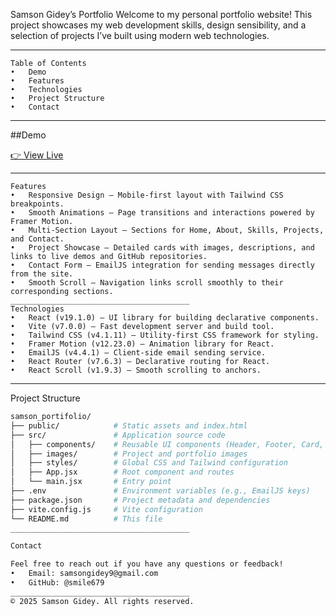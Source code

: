 Samson Gidey’s Portfolio
Welcome to my personal portfolio website! This project showcases my web development skills, design sensibility, and a selection of projects I’ve built using modern web technologies.
________________________________________
```
Table of Contents
•	Demo
•	Features
•	Technologies
•	Project Structure
•	Contact
```
________________________________________
##Demo

[👉 View Live](samsongideyportifolio.netlify.app/)
________________________________________
```
Features
•	Responsive Design — Mobile-first layout with Tailwind CSS breakpoints.
•	Smooth Animations — Page transitions and interactions powered by Framer Motion.
•	Multi-Section Layout — Sections for Home, About, Skills, Projects, and Contact.
•	Project Showcase — Detailed cards with images, descriptions, and links to live demos and GitHub repositories.
•	Contact Form — EmailJS integration for sending messages directly from the site.
•	Smooth Scroll — Navigation links scroll smoothly to their corresponding sections.
________________________________________
Technologies
•	React (v19.1.0) — UI library for building declarative components.
•	Vite (v7.0.0) — Fast development server and build tool.
•	Tailwind CSS (v4.1.11) — Utility-first CSS framework for styling.
•	Framer Motion (v12.23.0) — Animation library for React.
•	EmailJS (v4.4.1) — Client-side email sending service.
•	React Router (v7.6.3) — Declarative routing for React.
•	React Scroll (v1.9.3) — Smooth scrolling to anchors.
```
________________________________________

Project Structure
```bash
samson_portifolio/
├── public/            # Static assets and index.html
├── src/               # Application source code
│   ├── components/    # Reusable UI components (Header, Footer, Card, etc.)
│   ├── images/        # Project and portfolio images
│   ├── styles/        # Global CSS and Tailwind configuration
│   ├── App.jsx        # Root component and routes
│   └── main.jsx       # Entry point
├── .env               # Environment variables (e.g., EmailJS keys)
├── package.json       # Project metadata and dependencies
├── vite.config.js     # Vite configuration
└── README.md          # This file
________________________________________

Contact

Feel free to reach out if you have any questions or feedback!
•	Email: samsongidey9@gmail.com
•	GitHub: @smile679
________________________________________
© 2025 Samson Gidey. All rights reserved.
